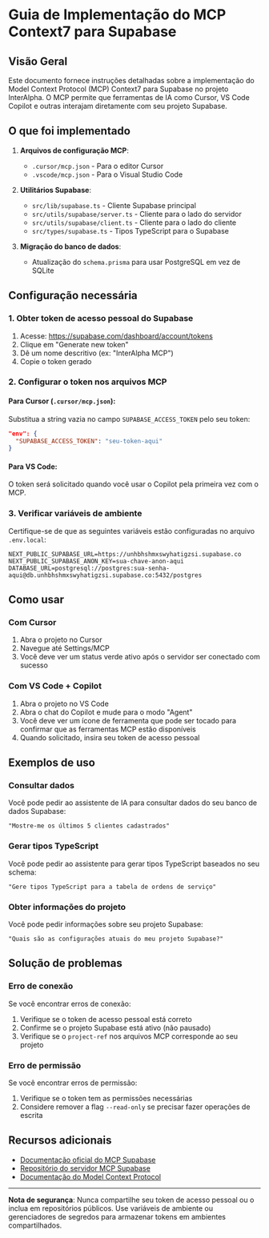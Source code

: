 # Guia de Implementação do MCP Context7 para Supabase

## Visão Geral

Este documento fornece instruções detalhadas sobre a implementação do Model Context Protocol (MCP) Context7 para Supabase no projeto InterAlpha. O MCP permite que ferramentas de IA como Cursor, VS Code Copilot e outras interajam diretamente com seu projeto Supabase.

## O que foi implementado

1. **Arquivos de configuração MCP**:
   - `.cursor/mcp.json` - Para o editor Cursor
   - `.vscode/mcp.json` - Para o Visual Studio Code

2. **Utilitários Supabase**:
   - `src/lib/supabase.ts` - Cliente Supabase principal
   - `src/utils/supabase/server.ts` - Cliente para o lado do servidor
   - `src/utils/supabase/client.ts` - Cliente para o lado do cliente
   - `src/types/supabase.ts` - Tipos TypeScript para o Supabase

3. **Migração do banco de dados**:
   - Atualização do `schema.prisma` para usar PostgreSQL em vez de SQLite

## Configuração necessária

### 1. Obter token de acesso pessoal do Supabase

1. Acesse: https://supabase.com/dashboard/account/tokens
2. Clique em "Generate new token"
3. Dê um nome descritivo (ex: "InterAlpha MCP")
4. Copie o token gerado

### 2. Configurar o token nos arquivos MCP

#### Para Cursor (`.cursor/mcp.json`):

Substitua a string vazia no campo `SUPABASE_ACCESS_TOKEN` pelo seu token:

```json
"env": {
  "SUPABASE_ACCESS_TOKEN": "seu-token-aqui"
}
```

#### Para VS Code:

O token será solicitado quando você usar o Copilot pela primeira vez com o MCP.

### 3. Verificar variáveis de ambiente

Certifique-se de que as seguintes variáveis estão configuradas no arquivo `.env.local`:

```
NEXT_PUBLIC_SUPABASE_URL=https://unhbhshmxswyhatigzsi.supabase.co
NEXT_PUBLIC_SUPABASE_ANON_KEY=sua-chave-anon-aqui
DATABASE_URL=postgresql://postgres:sua-senha-aqui@db.unhbhshmxswyhatigzsi.supabase.co:5432/postgres
```

## Como usar

### Com Cursor

1. Abra o projeto no Cursor
2. Navegue até Settings/MCP
3. Você deve ver um status verde ativo após o servidor ser conectado com sucesso

### Com VS Code + Copilot

1. Abra o projeto no VS Code
2. Abra o chat do Copilot e mude para o modo "Agent"
3. Você deve ver um ícone de ferramenta que pode ser tocado para confirmar que as ferramentas MCP estão disponíveis
4. Quando solicitado, insira seu token de acesso pessoal

## Exemplos de uso

### Consultar dados

Você pode pedir ao assistente de IA para consultar dados do seu banco de dados Supabase:

```
"Mostre-me os últimos 5 clientes cadastrados"
```

### Gerar tipos TypeScript

Você pode pedir ao assistente para gerar tipos TypeScript baseados no seu schema:

```
"Gere tipos TypeScript para a tabela de ordens de serviço"
```

### Obter informações do projeto

Você pode pedir informações sobre seu projeto Supabase:

```
"Quais são as configurações atuais do meu projeto Supabase?"
```

## Solução de problemas

### Erro de conexão

Se você encontrar erros de conexão:

1. Verifique se o token de acesso pessoal está correto
2. Confirme se o projeto Supabase está ativo (não pausado)
3. Verifique se o `project-ref` nos arquivos MCP corresponde ao seu projeto

### Erro de permissão

Se você encontrar erros de permissão:

1. Verifique se o token tem as permissões necessárias
2. Considere remover a flag `--read-only` se precisar fazer operações de escrita

## Recursos adicionais

- [Documentação oficial do MCP Supabase](https://supabase.com/docs/guides/getting-started/mcp)
- [Repositório do servidor MCP Supabase](https://github.com/supabase/mcp-server-supabase)
- [Documentação do Model Context Protocol](https://modelcontextprotocol.github.io/)

---

**Nota de segurança**: Nunca compartilhe seu token de acesso pessoal ou o inclua em repositórios públicos. Use variáveis de ambiente ou gerenciadores de segredos para armazenar tokens em ambientes compartilhados.